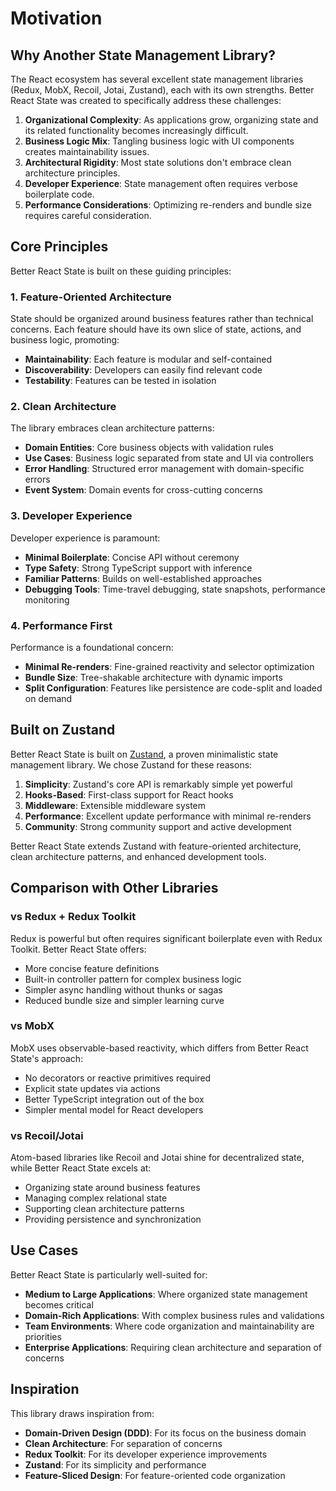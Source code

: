 # Motivation

## Why Another State Management Library?

The React ecosystem has several excellent state management libraries (Redux, MobX, Recoil, Jotai, Zustand), each with its own strengths. Better React State was created to specifically address these challenges:

1. **Organizational Complexity**: As applications grow, organizing state and its related functionality becomes increasingly difficult.
2. **Business Logic Mix**: Tangling business logic with UI components creates maintainability issues.
3. **Architectural Rigidity**: Most state solutions don't embrace clean architecture principles.
4. **Developer Experience**: State management often requires verbose boilerplate code.
5. **Performance Considerations**: Optimizing re-renders and bundle size requires careful consideration.

## Core Principles

Better React State is built on these guiding principles:

### 1. Feature-Oriented Architecture

State should be organized around business features rather than technical concerns. Each feature should have its own slice of state, actions, and business logic, promoting:

- **Maintainability**: Each feature is modular and self-contained
- **Discoverability**: Developers can easily find relevant code
- **Testability**: Features can be tested in isolation

### 2. Clean Architecture

The library embraces clean architecture patterns:

- **Domain Entities**: Core business objects with validation rules
- **Use Cases**: Business logic separated from state and UI via controllers
- **Error Handling**: Structured error management with domain-specific errors
- **Event System**: Domain events for cross-cutting concerns

### 3. Developer Experience

Developer experience is paramount:

- **Minimal Boilerplate**: Concise API without ceremony
- **Type Safety**: Strong TypeScript support with inference
- **Familiar Patterns**: Builds on well-established approaches
- **Debugging Tools**: Time-travel debugging, state snapshots, performance monitoring

### 4. Performance First

Performance is a foundational concern:

- **Minimal Re-renders**: Fine-grained reactivity and selector optimization
- **Bundle Size**: Tree-shakable architecture with dynamic imports
- **Split Configuration**: Features like persistence are code-split and loaded on demand

## Built on Zustand

Better React State is built on [Zustand](https://github.com/pmndrs/zustand), a proven minimalistic state management library. We chose Zustand for these reasons:

1. **Simplicity**: Zustand's core API is remarkably simple yet powerful
2. **Hooks-Based**: First-class support for React hooks
3. **Middleware**: Extensible middleware system
4. **Performance**: Excellent update performance with minimal re-renders
5. **Community**: Strong community support and active development

Better React State extends Zustand with feature-oriented architecture, clean architecture patterns, and enhanced development tools.

## Comparison with Other Libraries

### vs Redux + Redux Toolkit

Redux is powerful but often requires significant boilerplate even with Redux Toolkit. Better React State offers:

- More concise feature definitions
- Built-in controller pattern for complex business logic
- Simpler async handling without thunks or sagas
- Reduced bundle size and simpler learning curve

### vs MobX

MobX uses observable-based reactivity, which differs from Better React State's approach:

- No decorators or reactive primitives required
- Explicit state updates via actions
- Better TypeScript integration out of the box
- Simpler mental model for React developers

### vs Recoil/Jotai

Atom-based libraries like Recoil and Jotai shine for decentralized state, while Better React State excels at:

- Organizing state around business features
- Managing complex relational state
- Supporting clean architecture patterns
- Providing persistence and synchronization

## Use Cases

Better React State is particularly well-suited for:

- **Medium to Large Applications**: Where organized state management becomes critical
- **Domain-Rich Applications**: With complex business rules and validations
- **Team Environments**: Where code organization and maintainability are priorities
- **Enterprise Applications**: Requiring clean architecture and separation of concerns

## Inspiration

This library draws inspiration from:

- **Domain-Driven Design (DDD)**: For its focus on the business domain
- **Clean Architecture**: For separation of concerns
- **Redux Toolkit**: For its developer experience improvements
- **Zustand**: For its simplicity and performance
- **Feature-Sliced Design**: For feature-oriented code organization 
